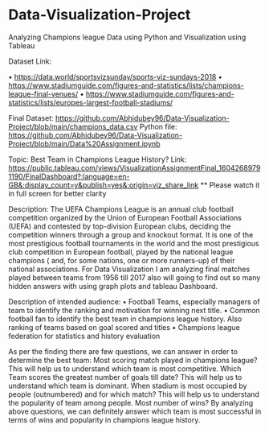 # Data-Visualization-Project
Analyzing Champions league Data using Python and Visualization using Tableau


Dataset Link: 

•	https://data.world/sportsvizsunday/sports-viz-sundays-2018
•	https://www.stadiumguide.com/figures-and-statistics/lists/champions-league-final-venues/
•	https://www.stadiumguide.com/figures-and-statistics/lists/europes-largest-football-stadiums/

Final Dataset: https://github.com/Abhidubey96/Data-Visualization-Project/blob/main/champions_data.csv
Python file: https://github.com/Abhidubey96/Data-Visualization-Project/blob/main/Data%20Assignment.ipynb 

Topic:
Best Team in Champions League History? 
Link: https://public.tableau.com/views/VisualizationAssignmentFinal_16042689791190/FinalDashboard?:language=en-GB&:display_count=y&publish=yes&:origin=viz_share_link
** Please watch it in full screen for better clarity

Description: 
The UEFA Champions League is an annual club football competition organized by the Union of European Football Associations (UEFA) and contested by top-division European clubs, deciding the competition winners through a group and knockout format. It is one of the most prestigious football tournaments in the world and the most prestigious club competition in European football, played by the national league champions ( and, for some nations,  one or more runners-up) of their national associations.
For Data Visualization I am analyzing final matches played between teams from 1956 till 2017 also will going to find out so many hidden answers with using graph plots and tableau Dashboard.

Description of intended audience:
•	Football Teams, especially managers of team to identify the ranking and motivation for winning next title.
•	Common football fan to identify the best team in champions league history. Also ranking of teams based on goal scored and titles 
•	Champions league federation for statistics and history evaluation 

As per the finding there are few questions, we can answer in order to determine the best team:
Most scoring match played in champions league?
This will help us to understand which team is most competitive.
Which Team scores the greatest number of goals till date?
This will help us to understand which team is dominant.
When stadium is most occupied by people (outnumbered) and for which match?
This will help us to understand the popularity of team among people.
Most number of wins?
By analyzing above questions, we can definitely answer which team is most successful in terms of wins and popularity in champions league history.
